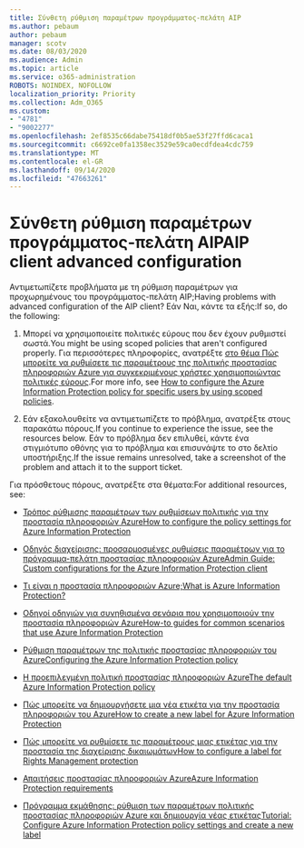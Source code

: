 ```yaml
---
title: Σύνθετη ρύθμιση παραμέτρων προγράμματος-πελάτη AIP
ms.author: pebaum
author: pebaum
manager: scotv
ms.date: 08/03/2020
ms.audience: Admin
ms.topic: article
ms.service: o365-administration
ROBOTS: NOINDEX, NOFOLLOW
localization_priority: Priority
ms.collection: Adm_O365
ms.custom:
- "4781"
- "9002277"
ms.openlocfilehash: 2ef8535c66dabe75418df0b5ae53f27ffd6caca1
ms.sourcegitcommit: c6692ce0fa1358ec3529e59ca0ecdfdea4cdc759
ms.translationtype: MT
ms.contentlocale: el-GR
ms.lasthandoff: 09/14/2020
ms.locfileid: "47663261"
---
```

# <a name="aip-client-advanced-configuration"></a><span data-ttu-id="441bb-102">Σύνθετη ρύθμιση παραμέτρων προγράμματος-πελάτη AIP</span><span class="sxs-lookup"><span data-stu-id="441bb-102">AIP client advanced configuration</span></span>

<span data-ttu-id="441bb-103">Αντιμετωπίζετε προβλήματα με τη ρύθμιση παραμέτρων για προχωρημένους του προγράμματος-πελάτη AIP;</span><span class="sxs-lookup"><span data-stu-id="441bb-103">Having problems with advanced configuration of the AIP client?</span></span> <span data-ttu-id="441bb-104">Εάν Ναι, κάντε τα εξής:</span><span class="sxs-lookup"><span data-stu-id="441bb-104">If so, do the following:</span></span>

1. <span data-ttu-id="441bb-105">Μπορεί να χρησιμοποιείτε πολιτικές εύρους που δεν έχουν ρυθμιστεί σωστά.</span><span class="sxs-lookup"><span data-stu-id="441bb-105">You might be using scoped policies that aren't configured properly.</span></span> <span data-ttu-id="441bb-106">Για περισσότερες πληροφορίες, ανατρέξτε [στο θέμα Πώς μπορείτε να ρυθμίσετε τις παραμέτρους της πολιτικής προστασίας πληροφοριών Azure για συγκεκριμένους χρήστες χρησιμοποιώντας πολιτικές εύρους](https://docs.microsoft.com/azure/information-protection/configure-policy-scope).</span><span class="sxs-lookup"><span data-stu-id="441bb-106">For more info, see [How to configure the Azure Information Protection policy for specific users by using scoped policies](https://docs.microsoft.com/azure/information-protection/configure-policy-scope).</span></span>

2. <span data-ttu-id="441bb-107">Εάν εξακολουθείτε να αντιμετωπίζετε το πρόβλημα, ανατρέξτε στους παρακάτω πόρους.</span><span class="sxs-lookup"><span data-stu-id="441bb-107">If you continue to experience the issue, see the resources below.</span></span> <span data-ttu-id="441bb-108">Εάν το πρόβλημα δεν επιλυθεί, κάντε ένα στιγμιότυπο οθόνης για το πρόβλημα και επισυνάψτε το στο δελτίο υποστήριξης.</span><span class="sxs-lookup"><span data-stu-id="441bb-108">If the issue remains unresolved,  take a screenshot of the problem and attach it to the support ticket.</span></span>

<span data-ttu-id="441bb-109">Για πρόσθετους πόρους, ανατρέξτε στα θέματα:</span><span class="sxs-lookup"><span data-stu-id="441bb-109">For additional resources, see:</span></span>

- [<span data-ttu-id="441bb-110">Τρόπος ρύθμισης παραμέτρων των ρυθμίσεων πολιτικής για την προστασία πληροφοριών Azure</span><span class="sxs-lookup"><span data-stu-id="441bb-110">How to configure the policy settings for Azure Information Protection</span></span>](https://docs.microsoft.com/azure/information-protection/configure-policy-settings)  
    
- [<span data-ttu-id="441bb-111">Οδηγός διαχείρισης: προσαρμοσμένες ρυθμίσεις παραμέτρων για το πρόγραμμα-πελάτη προστασίας πληροφοριών Azure</span><span class="sxs-lookup"><span data-stu-id="441bb-111">Admin Guide: Custom configurations for the Azure Information Protection client</span></span>](https://docs.microsoft.com/azure/information-protection/rms-client/client-admin-guide-customizations)  
    
- [<span data-ttu-id="441bb-112">Τι είναι η προστασία πληροφοριών Azure;</span><span class="sxs-lookup"><span data-stu-id="441bb-112">What is Azure Information Protection?</span></span>](https://docs.microsoft.com/azure/information-protection/what-is-information-protection)  
    
- [<span data-ttu-id="441bb-113">Οδηγοί οδηγιών για συνηθισμένα σενάρια που χρησιμοποιούν την προστασία πληροφοριών Azure</span><span class="sxs-lookup"><span data-stu-id="441bb-113">How-to guides for common scenarios that use Azure Information Protection</span></span>](https://docs.microsoft.com/azure/information-protection/how-to-guides)  
    
- [<span data-ttu-id="441bb-114">Ρύθμιση παραμέτρων της πολιτικής προστασίας πληροφοριών του Azure</span><span class="sxs-lookup"><span data-stu-id="441bb-114">Configuring the Azure Information Protection policy</span></span>](https://docs.microsoft.com/azure/information-protection/deploy-use/configure-policy)  
    
- [<span data-ttu-id="441bb-115">Η προεπιλεγμένη πολιτική προστασίας πληροφοριών Azure</span><span class="sxs-lookup"><span data-stu-id="441bb-115">The default Azure Information Protection policy</span></span>](https://docs.microsoft.com/azure/information-protection/deploy-use/configure-policy-default)  
    
- [<span data-ttu-id="441bb-116">Πώς μπορείτε να δημιουργήσετε μια νέα ετικέτα για την προστασία πληροφοριών του Azure</span><span class="sxs-lookup"><span data-stu-id="441bb-116">How to create a new label for Azure Information Protection</span></span>](https://docs.microsoft.com/azure/information-protection/deploy-use/configure-policy-new-label)  
    
- [<span data-ttu-id="441bb-117">Πώς μπορείτε να ρυθμίσετε τις παραμέτρους μιας ετικέτας για την προστασία της διαχείρισης δικαιωμάτων</span><span class="sxs-lookup"><span data-stu-id="441bb-117">How to configure a label for Rights Management protection</span></span>](https://docs.microsoft.com/azure/information-protection/deploy-use/configure-policy-protection)  
    
- [<span data-ttu-id="441bb-118">Απαιτήσεις προστασίας πληροφοριών Azure</span><span class="sxs-lookup"><span data-stu-id="441bb-118">Azure Information Protection requirements</span></span>](https://docs.microsoft.com/azure/information-protection/get-started/requirements)

- [<span data-ttu-id="441bb-119">Πρόγραμμα εκμάθησης: ρύθμιση των παραμέτρων πολιτικής προστασίας πληροφοριών Azure και δημιουργία νέας ετικέτας</span><span class="sxs-lookup"><span data-stu-id="441bb-119">Tutorial: Configure Azure Information Protection policy settings and create a new label</span></span>](https://docs.microsoft.com/azure/information-protection/get-started/infoprotect-quick-start-tutorial)